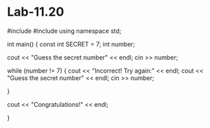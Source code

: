 # Lab-11.20
#include <iostream>
#include <string> 
using namespace std;

int main() {
  const int SECRET = 7;
  int number;
  
 cout << "Guess the secret number" << endl;
 cin >> number; 

  while (number != 7) {
   cout << "Incorrect! Try again:" << endl;
   cout << "Guess the secret number" << endl;
   cin >> number; 

 }
 
 cout << "Congratulations!" << endl;


}
